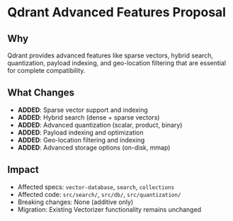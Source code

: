 # Qdrant Advanced Features Proposal

## Why

Qdrant provides advanced features like sparse vectors, hybrid search, quantization, payload indexing, and geo-location filtering that are essential for complete compatibility.

## What Changes

- **ADDED**: Sparse vector support and indexing
- **ADDED**: Hybrid search (dense + sparse vectors)
- **ADDED**: Advanced quantization (scalar, product, binary)
- **ADDED**: Payload indexing and optimization
- **ADDED**: Geo-location filtering and indexing
- **ADDED**: Advanced storage options (on-disk, mmap)

## Impact

- Affected specs: `vector-database`, `search`, `collections`
- Affected code: `src/search/`, `src/db/`, `src/quantization/`
- Breaking changes: None (additive only)
- Migration: Existing Vectorizer functionality remains unchanged
